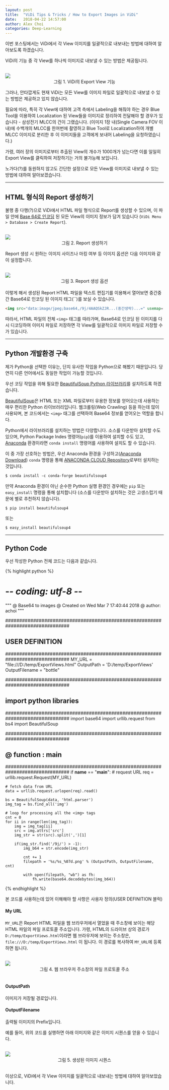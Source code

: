 ```yaml
---
layout: post
title:  "ViDi Tips & Tricks / How to Export Images in ViDi"
date:   2018-04-22 14:57:00
author: Alex Choi
categories: Deep-Learning
---
```


이번 포스팅에서는 ViDi에서 각 View 이미지를 일괄적으로 내보내는 방법에 대하여 알아보도록 하겠습니다.

ViDi의 기능 중 각 View를 하나씩 이미지로 내보낼 수 있는 방법은 제공됩니다.

<br/>
<img src="{{ site.baseurl }}/assets/posts/2018-04-22-ViDiExportImages/01.png">
<center>그림 1. ViDi의 Export View 기능</center>

그러나, 안타깝게도 현재 ViDi는 모든 View를 이미지 파일로 일괄적으로 내보낼 수 있는 방법은 제공하고 있지 않습니다.

필요에 따라, 특히 각 View에 대하여 고객 측에서 Labeling을 해줘야 하는 경우 Blue Tool을 이용하여 Localization 된 View들을 이미지로 정리하여 전달해야 할 경우가 있습니다 - 삼성전기 MLCC의 건이 그랬습니다. (이미지 1장 내(Single Camera FOV 이내)에 수백개의 MLCC를 한꺼번에 촬영하고 Blue Tool로 Localization하여 개별 MLCC 이미지로 분리한 후 이 이미지들을 고객에게 보내어 Labeling을 요청하였습니다.)

가령, 여러 장의 이미지로부터 추출된 View의 개수가 1000개가 넘는다면 이를 일일히 Export View를 클릭하여 저장하기는 거의 불가능해 보입니다.

노가다(?)를 동원하지 않고도 간단한 설정으로 모든 View를 이미지로 내보낼 수 있는 방법에 대하여 알아보겠습니다.

------
## HTML 형식의 Report 생성하기
불행 중 다행(?)으로 ViDi에서 HTML 파일 형식으로 Report를 생성할 수 있으며, 이 파일 안에 [Base 64로 인코딩](https://ko.wikipedia.org/wiki/%EB%B2%A0%EC%9D%B4%EC%8A%A464) 된 모든 View의 이미지 정보가 담겨 있습니다 (`ViDi Menu > Database > Create Report`).

<br/>
<img src="{{ site.baseurl }}/assets/posts/2018-04-22-ViDiExportImages/02.png">
<center>그림 2. Report 생성하기</center>

Report 생성 시 원하는 이미지 사이즈나 마킹 여부 등 이미지 옵션은 다음 이미지와 같이 설정합니다.

<br/>
<img src="{{ site.baseurl }}/assets/posts/2018-04-22-ViDiExportImages/03.png">
<center>그림 3. Report 생성 옵션</center>

<br/>
이렇게 해서 생성된 Report HTML 파일을 텍스트 편집기를 이용해서 열어보면 중간중간 Base64로 인코딩 된 이미지 태그(`<img>`)를 보실 수 있습니다.

``` HTML
<img src="data:image/jpeg;base64,/9j/4AAQSkZJR...(중간생략)...=" usemap="#01.png:24" /><map name="01.png:24">
```

따라서, HTML 파일의 전체 `<img>` 태그를 따라가며, Base64로 인코딩 된 이미지를 다시 디코딩하여 이미지 파일로 저장하면 각 View를 일괄적으로 이미지 파일로 저장할 수가 있습니다.

------
## Python 개발환경 구축
제가 Python을 선택한 이유는, 단지 유사한 작업을 Python으로 해봤기 때문입니다. 당연히 다른 언어에서도 동일한 작업이 가능할 것입니다.

우선 코딩 작업을 위해 필요한 [BeautifulSoup Python 라이브러리](https://www.crummy.com/software/BeautifulSoup/bs4/doc/)를 설치하도록 하겠습니다.

[BeautifulSoup](https://www.crummy.com/software/BeautifulSoup/bs4/doc/)은 HTML 또는 XML 파일로부터 유용한 정보를 얻어오는데 사용하는 매우 편리한 Python 라이브러리입니다. 웹크롤링(Web Crawling) 등을 하는데 많이 사용되며, 본 코드에서는 `<img>` 태그를 선택하여 Base64 정보를 얻어오는 역할을 합니다.

Python에서 라이브러리를 설치하는 방법은 다양합니다. 소스를 다운받아 설치할 수도 있으며, Python Package Indes 명령어(`pip`)를 이용하여 설치할 수도 있고, [Anaconda](https://www.anaconda.com/) 환경이라면 `conda install` 명령어를 사용하여 설치도 할 수 있습니다.

이 중 가장 선호하는 방법은, 우선 Anaconda 환경을 구성하고([Anaconda Download](https://www.anaconda.com/download/)) `conda` 명령을 통해 [ANACONDA CLOUD Repository](https://anaconda.org/cinema4dr12/dashboard)로부터 설치하는 것입니다.

``` HTML
$ conda install -c conda-forge beautifulsoup4
```

만약 Anaconda 환경이 아닌 순수한 Python 실행 환경인 경우에는 `pip` 또는 `easy_install` 명령을 통해 설치합니다 (소스를 다운받아 설치하는 것은 고생스럽기 때문에 별로 추천하지 않습니다).

``` HTML
$ pip install beautifulsoup4
```

또는

``` HTML
$ easy_install beautifulsoup4
```

------
## Python Code
우선 작성한 Python 전체 코드는 다음과 같습니다.

{% highlight python %}
# -*- coding: utf-8 -*-
"""
@ Base64 to images
@ Created on Wed Mar  7 17:40:44 2018
@ author: achoi
"""

###############################################################################
## USER DEFINITION
###############################################################################
MY_URL = "file:///D:/temp/ExportViews.html"
OutputPath = 'D:/temp/ExportViews'
OutputFilename = "bottle"


###############################################################################
## import python libraries
###############################################################################
import base64
import urllib.request
from bs4 import BeautifulSoup


###############################################################################
## @ function : main
###############################################################################
if __name__ == "__main__":
    # request URL
    req = urllib.request.Request(MY_URL)

    # fetch data from URL
    data = urllib.request.urlopen(req).read()

    bs = BeautifulSoup(data, 'html.parser')
    img_tag = bs.find_all('img')

    # loop for processing all the <img> tags
    cnt = 0
    for ii in range(len(img_tag)):
        img = img_tag[ii]
        src = img.attrs['src']
        img_str = str(src).split(',')[1]

        if(img_str.find('/9j/') > -1):
            img_b64 = str.encode(img_str)

            cnt += 1
            filepath = '%s/%s_%07d.png' % (OutputPath, OutputFilename, cnt)

            with open(filepath, "wb") as fh:
                fh.write(base64.decodebytes(img_b64))
{% endhighlight %}

본 코드를 사용하는데 있어 이해해야 할 사항은 사용자 정의(USER DEFINITION 블럭)

#### My URL
`MY_URL`은 Report HTML 파일을 웹 브라우저에서 열었을 때 주소창에 보이는 해당 HTML 파일의 파일 프로토콜 주소입니다. 가령, HTML의 드라이브 상의 경로가 `D:/temp/ExportViews.html`이라면 웹 브라우저에 보이는 주소창은, `file:///D:/temp/ExportViews.html` 이 됩니다. 이 경로를 복사하여 `MY_URL`에 등록하면 됩니다.

<br/>
<img src="{{ site.baseurl }}/assets/posts/2018-04-22-ViDiExportImages/04.png">
<center>그림 4. 웹 브라우저 주소창의 파일 프로토콜 주소</center>
<br/>

#### OutputPath
이미지가 저장될 경로입니다.

#### OutputFilename
출력될 이미지의 Prefix입니다.

예를 들어, 위의 코드를 실행하면 아래 이미지와 같은 이미지 시퀀스를 얻을 수 있습니다.

<br/>
<img src="{{ site.baseurl }}/assets/posts/2018-04-22-ViDiExportImages/05.png">
<center>그림 5. 생성된 이미지 시퀀스</center>
<br/>

이상으로, ViDi에서 각 View 이미지를 일괄적으로 내보내는 방법에 대하여 알아보았습니다.

